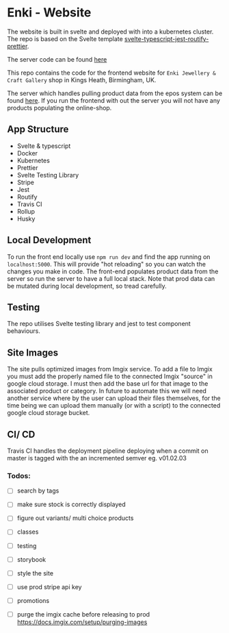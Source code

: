 # Enki - Website

The website is built in svelte and deployed with into a kubernetes cluster. The repo is based on the Svelte template [svelte-typescript-jest-routify-prettier](https://github.com/jaskaransarkaria/svelte-typescript-jest-routify-prettier).

The server code can be found [here](https://github.com/jaskaransarkaria/enki-server)

This repo contains the code for the frontend website for `Enki Jewellery & Craft Gallery` shop in Kings Heath, Birmingham, UK.

The server which handles pulling product data from the epos system can be found [here](https://github.com/jaskaransarkaria/enki-server). If you run the frontend with out the server you will not have any products populating the online-shop.

## App Structure

* Svelte & typescript
* Docker
* Kubernetes
* Prettier
* Svelte Testing Library
* Stripe
* Jest
* Routify
* Travis CI
* Rollup
* Husky

## Local Development

To run the front end locally use `npm run dev` and find the app running on `localhost:5000`. This will provide "hot reloading" so you can watch the changes you make in code. The front-end populates product data from the server so run the server to have a full local stack.
Note that prod data can be mutated during local development, so tread carefully.

## Testing

The repo utilises Svelte testing library and jest to test component behaviours.

## Site Images

The site pulls optimized images from Imgix service. To add a file to Imgix you must add the properly named file to the connected Imgix "source" in google cloud storage. I must then add the base url for that image to the associated
product or category. In future to automate this we will need another service where by the user can upload their files themselves, for the time being we can upload them manually (or with a script) to the connected google cloud storage bucket.

## CI/ CD

Travis CI handles the deployment pipeline deploying when a commit on master is tagged with the an incremented semver eg. v01.02.03

### Todos:

- [ ] search by tags
- [ ] make sure stock is correctly displayed
- [ ] figure out variants/ multi choice products
- [ ] classes
- [ ] testing
- [ ] storybook
- [ ] style the site
- [ ] use prod stripe api key
- [ ] promotions

- [ ] purge the imgix cache before releasing to prod https://docs.imgix.com/setup/purging-images